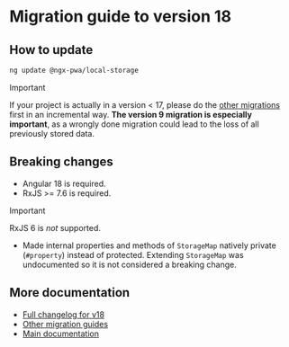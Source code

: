 # Migration guide to version 18

## How to update

```bash
ng update @ngx-pwa/local-storage
```

> [!IMPORTANT]
> If your project is actually in a version < 17, please do the [other migrations](../MIGRATION.md) first in an incremental way. **The version 9 migration is especially important**, as a wrongly done migration could lead to the loss of all previously stored data.

## Breaking changes

- Angular 18 is required.
- RxJS >= 7.6 is required.

> [!IMPORTANT]
> RxJS 6 is *not* supported.

- Made internal properties and methods of `StorageMap` natively private (`#property`) instead of protected. Extending `StorageMap` was undocumented so it is not considered a breaking change.

## More documentation

- [Full changelog for v18](../CHANGELOG.md)
- [Other migration guides](../MIGRATION.md)
- [Main documentation](../README.md)
